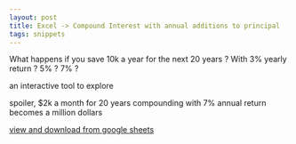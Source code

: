```yaml
---
layout: post
title: Excel -> Compound Interest with annual additions to principal
tags: snippets
---
```


What happens if you save 10k a year for the next 20 years ?  With 3% yearly return ? 5% ? 7% ? 

an interactive tool to explore 

spoiler, $2k a month for 20 years compounding with 7% annual return becomes a million dollars 

[view and download from google sheets](https://docs.google.com/spreadsheets/d/1hXEGmwQS4D5f_IrzXl7mdz46AfZhrU5KhxpcGf1JIGs/edit?usp=sharing)